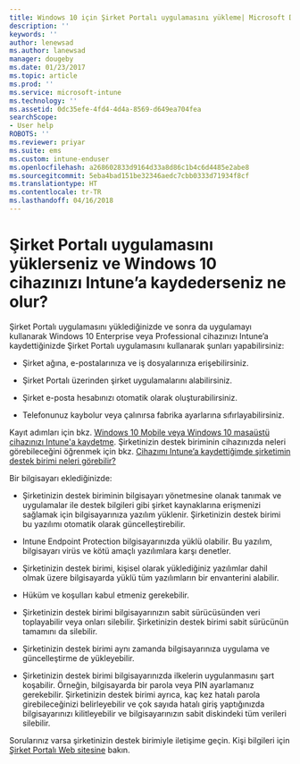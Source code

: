 ```yaml
---
title: Windows 10 için Şirket Portalı uygulamasını yükleme| Microsoft Docs
description: ''
keywords: ''
author: lenewsad
ms.author: lanewsad
manager: dougeby
ms.date: 01/23/2017
ms.topic: article
ms.prod: ''
ms.service: microsoft-intune
ms.technology: ''
ms.assetid: 0dc35efe-4fd4-4d4a-8569-d649ea704fea
searchScope:
- User help
ROBOTS: ''
ms.reviewer: priyar
ms.suite: ems
ms.custom: intune-enduser
ms.openlocfilehash: a268602833d9164d33a8d86c1b4c6d4485e2abe8
ms.sourcegitcommit: 5eba4bad151be32346aedc7cbb0333d71934f8cf
ms.translationtype: HT
ms.contentlocale: tr-TR
ms.lasthandoff: 04/16/2018
---
```

# <a name="what-happens-if-you-install-the-company-portal-app-and-enroll-your-windows-10-device-in-intune"></a>Şirket Portalı uygulamasını yüklerseniz ve Windows 10 cihazınızı Intune’a kaydederseniz ne olur?

Şirket Portalı uygulamasını yüklediğinizde ve sonra da uygulamayı kullanarak Windows 10 Enterprise veya Professional cihazınızı Intune’a kaydettiğinizde Şirket Portalı uygulamasını kullanarak şunları yapabilirsiniz:

-   Şirket ağına, e-postalarınıza ve iş dosyalarınıza erişebilirsiniz.

-   Şirket Portalı üzerinden şirket uygulamalarını alabilirsiniz.

-   Şirket e-posta hesabınızı otomatik olarak oluşturabilirsiniz.

-   Telefonunuz kaybolur veya çalınırsa fabrika ayarlarına sıfırlayabilirsiniz.

Kayıt adımları için bkz. [Windows 10 Mobile veya Windows 10 masaüstü cihazınızı Intune'a kaydetme](enroll-your-w10-phone-or-w10-pc-windows.md). Şirketinizin destek biriminin cihazınızda neleri görebileceğini öğrenmek için bkz. [Cihazımı Intune’a kaydettiğimde şirketimin destek birimi neleri görebilir?](what-info-can-your-company-see-when-you-enroll-your-device-in-intune.md)

Bir bilgisayarı eklediğinizde:

-   Şirketinizin destek biriminin bilgisayarı yönetmesine olanak tanımak ve uygulamalar ile destek bilgileri gibi şirket kaynaklarına erişmenizi sağlamak için bilgisayarınıza yazılım yüklenir. Şirketinizin destek birimi bu yazılımı otomatik olarak güncelleştirebilir.

-   Intune Endpoint Protection bilgisayarınızda yüklü olabilir. Bu yazılım, bilgisayarı virüs ve kötü amaçlı yazılımlara karşı denetler.

-   Şirketinizin destek birimi, kişisel olarak yüklediğiniz yazılımlar dahil olmak üzere bilgisayarda yüklü tüm yazılımların bir envanterini alabilir.

-   Hüküm ve koşulları kabul etmeniz gerekebilir.

-   Şirketinizin destek birimi bilgisayarınızın sabit sürücüsünden veri toplayabilir veya onları silebilir. Şirketinizin destek birimi sabit sürücünün tamamını da silebilir.

-   Şirketinizin destek birimi aynı zamanda bilgisayarınıza uygulama ve güncelleştirme de yükleyebilir.

-   Şirketinizin destek birimi bilgisayarınızda ilkelerin uygulanmasını şart koşabilir. Örneğin, bilgisayarda bir parola veya PIN ayarlamanız gerekebilir. Şirketinizin destek birimi ayrıca, kaç kez hatalı parola girebileceğinizi belirleyebilir ve çok sayıda hatalı giriş yaptığınızda bilgisayarınızı kilitleyebilir ve bilgisayarınızın sabit diskindeki tüm verileri silebilir.

Sorularınız varsa şirketinizin destek birimiyle iletişime geçin. Kişi bilgileri için [Şirket Portalı Web sitesine](https://portal.manage.microsoft.com#HelpDeskDialog) bakın.
